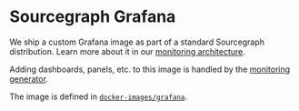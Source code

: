# Sourcegraph Grafana

We ship a custom Grafana image as part of a standard Sourcegraph distribution.
Learn more about it in our [monitoring architecture](https://about.sourcegraph.com/handbook/engineering/observability/monitoring_architecture#sourcegraph-grafana).

Adding dashboards, panels, etc. to this image is handled by the [monitoring generator](./monitoring-generator.md).

The image is defined in [`docker-images/grafana`](https://sourcegraph.com/github.com/sourcegraph/sourcegraph/-/tree/docker-images/grafana).
